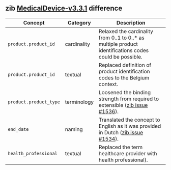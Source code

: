 ## zib [MedicalDevice-v3.3.1](https://zibs.nl/wiki/MedicalDevice-v3.3.1(2020EN)) difference

| Concept         | Category          | Description                             | 
|-----------------|-------------------|-----------------------------------------|
|`product.product_id` | cardinality | Relaxed the cardinality from 0..1 to 0..* as multiple product identifications codes could be possible. |
|`product.product_id` | textual | Replaced definition of product identification codes to the Belgium context. | 
|`product.product_type` | terminology | Loosened the binding strength from required to extensible ([zib issue #1536](https://bits.nictiz.nl/browse/ZIB-1536)). |
| `end_date` | naming | Translated the concept to English as it was provided in Dutch ([zib issue #1534](https://bits.nictiz.nl/browse/ZIB-1534)). |
| `health_professional` | textual | Replaced the term healthcare provider with health professional). |

